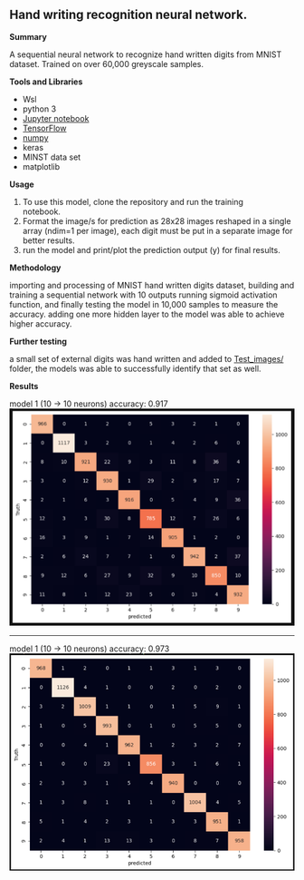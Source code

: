 ## Hand writing recognition neural network.

**Summary**

A sequential neural network to recognize hand written digits from MNIST dataset.
Trained on over 60,000 greyscale samples.

**Tools and Libraries**

 - Wsl
 - python 3
 - [Jupyter notebook](https://jupyter.org)
 - [TensorFlow](https://www.tensorflow.org)
 - [numpy](numpy.org)
 - keras
 - MINST data set
 - matplotlib

**Usage**

 1. To use this model, clone the repository and run the training   
    notebook.
 2. Format the image/s for prediction as 28x28 images reshaped in a
   single array (ndim=1 per image), each digit must be put in a separate
   image for better results.
 3. run the model and print/plot the prediction output (y) for final
   results.


**Methodology** 

importing and processing of MNIST hand written digits dataset, building and training a sequential network with 10 outputs running sigmoid activation function, and finally testing the model in 10,000 samples to measure the accuracy.
adding one more hidden layer to the model was able to achieve higher accuracy.

**Further testing**

a small set of external digits was hand written and added to [Test_images/](Test_images/) folder, the models was able to successfully identify that set as well.

**Results**

model 1 (10 -> 10 neurons)
accuracy: 0.917
![Model 1 heatmap](results/Model1.png?raw=true)
_______

model 1 (10 -> 10 neurons)
accuracy: 0.973
![Model 2 heatmap](results/Model2.png?raw=true)
